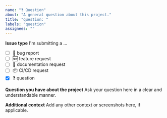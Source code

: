 ```yaml
---
name: "❓ Question"
about: "A general question about this project."
title: "question: "
labels: "question"
assignees: ""
---
```


**Issue type**
I'm submitting a ...

- [ ] 🐛 bug report
- [ ] 🆕 feature request
- [ ] 📄 documentation request
- [ ] 📦 CI/CD request
- [x] ❓ question

**Question you have about the project**
Ask your question here in a clear and understandable manner.

**Additional context**
Add any other context or screenshots here, if applicable.
